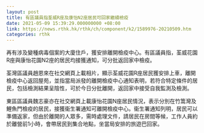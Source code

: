 ```yaml
---
layout: post
title: 有區議員指荃威R座及康怡N2座居民可回家繼續檢疫
date: 2021-05-09 15:39:29.000000000 +08:00
link: https://news.rthk.hk/rthk/ch/component/k2/1589976-20210509.htm
categories: rthk
---
```


再有涉及變種病毒個案的大廈住戶，獲安排離開檢疫中心。有區議員指，荃威花園R座與康怡花園N2座的居民均接獲通知，可分批返回家中檢疫。

荃灣區議員趙恩來在社交網頁上載相片，顯示荃威花園R座居民獲安排上車，離開檢疫中心返回屋苑，並指當局派發的離開檢疫中心通知表明，若符合特定條件的居民，包括檢測結果呈陰性，可於今日分批離開，返回家中接受自我監測及檢測。

東區區議員魏志豪亦在社交網頁上載康怡花園N座居民情況，表示分別在竹篙灣及鯉魚門檢疫的居民，接獲衞生署通知可離開檢疫中心。衞生署通知列明，居民可以準備返家，但由於離開的人眾多，需時處理文件，請居民在房間等候，工作人員約於離營前1小時，會帶居民到集合地點，坐當局安排的旅遊巴回家。
